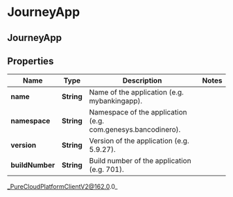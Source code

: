 # JourneyApp

## JourneyApp

## Properties

|Name | Type | Description | Notes|
|------------ | ------------- | ------------- | -------------|
| **name** | **String** | Name of the application (e.g. mybankingapp). | |
| **namespace** | **String** | Namespace of the application (e.g. com.genesys.bancodinero). | |
| **version** | **String** | Version of the application (e.g. 5.9.27). | |
| **buildNumber** | **String** | Build number of the application (e.g. 701). | |



_PureCloudPlatformClientV2@162.0.0_

